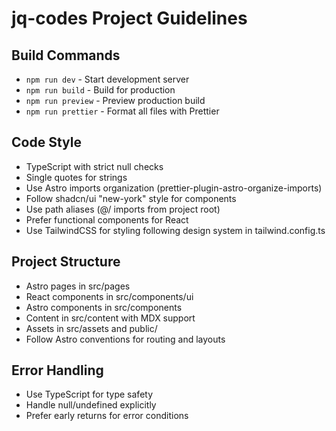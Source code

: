# jq-codes Project Guidelines

## Build Commands
- `npm run dev` - Start development server
- `npm run build` - Build for production
- `npm run preview` - Preview production build
- `npm run prettier` - Format all files with Prettier

## Code Style
- TypeScript with strict null checks
- Single quotes for strings
- Use Astro imports organization (prettier-plugin-astro-organize-imports)
- Follow shadcn/ui "new-york" style for components
- Use path aliases (@/ imports from project root)
- Prefer functional components for React
- Use TailwindCSS for styling following design system in tailwind.config.ts

## Project Structure
- Astro pages in src/pages
- React components in src/components/ui
- Astro components in src/components
- Content in src/content with MDX support
- Assets in src/assets and public/
- Follow Astro conventions for routing and layouts

## Error Handling
- Use TypeScript for type safety
- Handle null/undefined explicitly
- Prefer early returns for error conditions